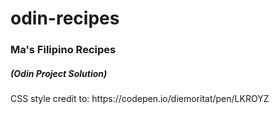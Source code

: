 # odin-recipes 

<h3>Ma's Filipino Recipes</h3>
 <h5>(Odin Project Solution)</h5>
 <p>CSS style credit to: https://codepen.io/diemoritat/pen/LKROYZ</p>
